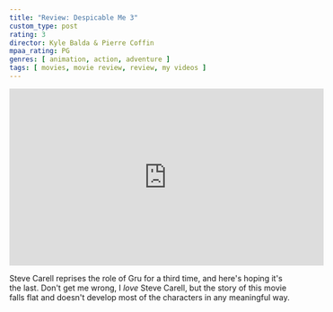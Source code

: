 ```yaml
---
title: "Review: Despicable Me 3"
custom_type: post
rating: 3
director: Kyle Balda & Pierre Coffin
mpaa_rating: PG
genres: [ animation, action, adventure ]
tags: [ movies, movie review, review, my videos ]
---
```


<div class="iframe-container">
<iframe width="560" height="315" src="https://www.youtube-nocookie.com/embed/iUf2K263hgk?rel=0" frameborder="0" gesture="media" allow="encrypted-media" allowfullscreen></iframe>
</div>

Steve Carell reprises the role of Gru for a third time, and here's hoping it's the last. Don't get me wrong, I *love* Steve Carell, but the story of this movie falls flat and doesn't develop most of the characters in any meaningful way.
